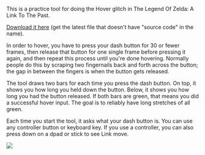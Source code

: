 This is a practice tool for doing the Hover glitch in The Legend Of Zelda: A Link To The Past.

[Download it here](https://github.com/Hyphen-ated/HoverPractice/releases) (get the latest file that doesn't have
"source code" in the name).

In order to hover, you have to press your dash button for 30 or fewer frames, then release that button for one single
frame before pressing it again, and then repeat this process until you're done hovering. Normally people do this by scraping two fingernails back and forth across the button; the gap in between the fingers is when the button gets released.

The tool draws two bars for each time you press the dash button. On top, it shows you how long you held
down the button. Below, it shows you how long you had the button released. If both bars are green, that means you did
a successful hover input. The goal is to reliably have long stretches of all green.

Each time you start the tool, it asks what your dash button is. You can use any controller button or keyboard key.
If you use a controller, you can also press down on a dpad or stick to see Link move.

![](https://i.imgur.com/FcgMSfp.gif)
